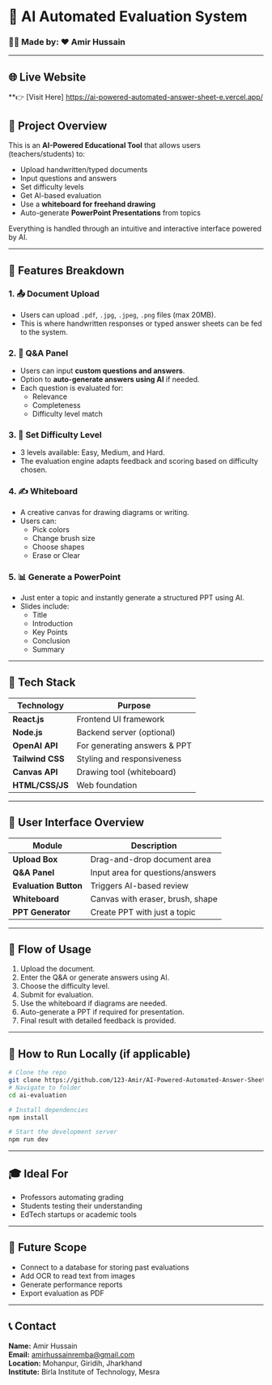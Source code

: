 # 📄 AI Automated Evaluation System

### 👨‍💻 Made by: ❤️ Amir Hussain

---
## 🌐 Live Website

**👉 [Visit Here] https://ai-powered-automated-answer-sheet-e.vercel.app/

## 🚀 Project Overview

This is an **AI-Powered Educational Tool** that allows users (teachers/students) to:
- Upload handwritten/typed documents
- Input questions and answers
- Set difficulty levels
- Get AI-based evaluation
- Use a **whiteboard for freehand drawing**
- Auto-generate **PowerPoint Presentations** from topics

Everything is handled through an intuitive and interactive interface powered by AI.

---

## 🧠 Features Breakdown

### 1. 📤 Document Upload
- Users can upload `.pdf`, `.jpg`, `.jpeg`, `.png` files (max 20MB).
- This is where handwritten responses or typed answer sheets can be fed to the system.

### 2. 🧾 Q&A Panel
- Users can input **custom questions and answers**.
- Option to **auto-generate answers using AI** if needed.
- Each question is evaluated for:
  - Relevance
  - Completeness
  - Difficulty level match

### 3. 🎯 Set Difficulty Level
- 3 levels available: Easy, Medium, and Hard.
- The evaluation engine adapts feedback and scoring based on difficulty chosen.

### 4. ✍️ Whiteboard
- A creative canvas for drawing diagrams or writing.
- Users can:
  - Pick colors
  - Change brush size
  - Choose shapes
  - Erase or Clear

### 5. 📊 Generate a PowerPoint
- Just enter a topic and instantly generate a structured PPT using AI.
- Slides include:
  - Title
  - Introduction
  - Key Points
  - Conclusion
  - Summary

---

## 🧱 Tech Stack

| Technology       | Purpose                          |
|------------------|----------------------------------|
| **React.js**     | Frontend UI framework            |
| **Node.js**      | Backend server (optional)        |
| **OpenAI API**   | For generating answers & PPT     |
| **Tailwind CSS** | Styling and responsiveness       |
| **Canvas API**   | Drawing tool (whiteboard)        |
| **HTML/CSS/JS**  | Web foundation                   |

---

## 📸 User Interface Overview

| Module           | Description                    |
|------------------|--------------------------------|
| **Upload Box**   | Drag-and-drop document area    |
| **Q&A Panel**    | Input area for questions/answers |
| **Evaluation Button** | Triggers AI-based review |
| **Whiteboard**   | Canvas with eraser, brush, shape |
| **PPT Generator**| Create PPT with just a topic   |

---

## 🔄 Flow of Usage

1. Upload the document.
2. Enter the Q&A or generate answers using AI.
3. Choose the difficulty level.
4. Submit for evaluation.
5. Use the whiteboard if diagrams are needed.
6. Auto-generate a PPT if required for presentation.
7. Final result with detailed feedback is provided.

---

## 📌 How to Run Locally (if applicable)

```bash
# Clone the repo
git clone https://github.com/123-Amir/AI-Powered-Automated-Answer-Sheet-Evaluation
# Navigate to folder
cd ai-evaluation

# Install dependencies
npm install

# Start the development server
npm run dev
```

---

## 🎓 Ideal For
- Professors automating grading
- Students testing their understanding
- EdTech startups or academic tools

---

## 🏁 Future Scope
- Connect to a database for storing past evaluations
- Add OCR to read text from images
- Generate performance reports
- Export evaluation as PDF

---

## 📞 Contact
**Name:** Amir Hussain  
**Email:** amirhussainremba@gmail.com  
**Location:** Mohanpur, Giridih, Jharkhand  
**Institute:** Birla Institute of Technology, Mesra
